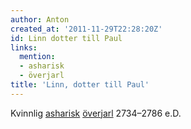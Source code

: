 ```yaml
---
author: Anton
created_at: '2011-11-29T22:28:20Z'
id: Linn dotter till Paul
links:
  mention:
  - asharisk
  - överjarl
title: 'Linn, dotter till Paul'
---
```


Kvinnlig [asharisk][] [överjarl] 2734–2786 e.D.

  [asharisk]: asharisk
  [överjarl]: överjarl

